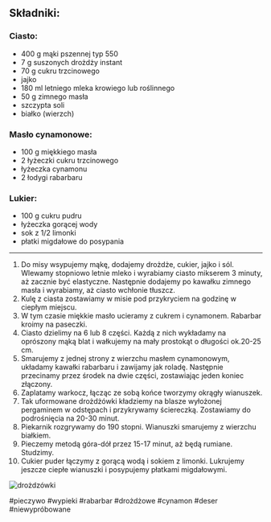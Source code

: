 ## Składniki:
### Ciasto:

-   400 g mąki pszennej typ 550
-   7 g suszonych drożdży instant
-   70 g cukru trzcinowego
-   jajko
-   180 ml letniego mleka krowiego lub roślinnego
-   50 g zimnego masła
-   szczypta soli
-   białko (wierzch)

### Masło cynamonowe:

-   100 g miękkiego masła
-   2 łyżeczki cukru trzcinowego
-   łyżeczka cynamonu
-   2 łodygi rabarbaru

### Lukier:

-   100 g cukru pudru
-   łyżeczka gorącej wody
-   sok z 1/2 limonki
-   płatki migdałowe do posypania

----
1.  Do misy wsypujemy mąkę, dodajemy drożdże, cukier, jajko i sól. Wlewamy stopniowo letnie mleko i wyrabiamy ciasto mikserem 3 minuty, aż zacznie być elastyczne. Następnie dodajemy po kawałku zimnego masła i wyrabiamy, aż ciasto wchłonie tłuszcz.
2.  Kulę z ciasta zostawiamy w misie pod przykryciem na godzinę w ciepłym miejscu.
3.  W tym czasie miękkie masło ucieramy z cukrem i cynamonem. Rabarbar kroimy na paseczki.
4.  Ciasto dzielimy na 6 lub 8 części. Każdą z nich wykładamy na oprószony mąką blat i wałkujemy na mały prostokąt o długości ok.20-25 cm.
5.  Smarujemy z jednej strony z wierzchu masłem cynamonowym, układamy kawałki rabarbaru i zawijamy jak roladę. Następnie przecinamy przez środek na dwie części, zostawiając jeden koniec złączony.
6.  Zaplatamy warkocz, łącząc ze sobą końce tworzymy okrągły wianuszek.
7.  Tak uformowane drożdżówki kładziemy na blasze wyłożonej pergaminem w odstępach i przykrywamy ściereczką. Zostawiamy do podrośnięcia na 20-30 minut.
8.  Piekarnik rozgrywamy do 190 stopni. Wianuszki smarujemy z wierzchu białkiem.
9.  Pieczemy metodą góra-dół przez 15-17 minut, aż będą rumiane. Studzimy.
10.  Cukier puder łączymy z gorącą wodą i sokiem z limonki. Lukrujemy jeszcze ciepłe wianuszki i posypujemy płatkami migdałowymi.

![drożdzówki](https://burczymiwbrzuchu.pl/wp-content/uploads/2022/05/6DA88280-84C4-4816-9EBB-94467C7ADF79-820x1024.jpg)


#pieczywo #wypieki #rabarbar #drożdżowe #cynamon #deser #niewypróbowane 